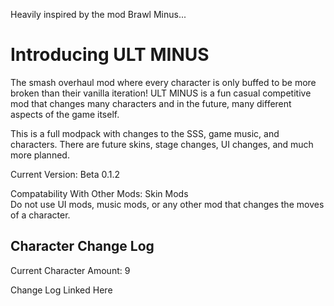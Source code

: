 Heavily inspired by the mod Brawl Minus...

# Introducing ULT MINUS
The smash overhaul mod where every character is only buffed to be more broken than their vanilla iteration! ULT MINUS is a fun casual competitive mod that changes many characters and in the future, many different aspects of the game itself.

This is a full modpack with changes to the SSS, game music, and characters. There are future skins, stage changes, UI changes, and much more planned.

Current Version: Beta 0.1.2

Compatability With Other Mods: Skin Mods\
Do not use UI mods, music mods, or any other mod that changes the moves of a character.

## Character Change Log
Current Character Amount: 9

Change Log Linked Here
